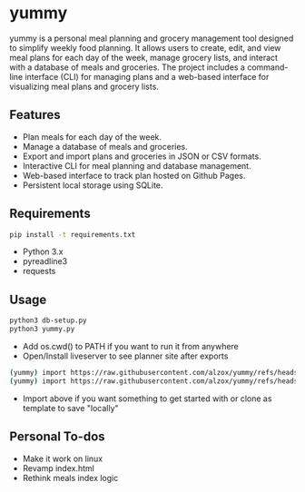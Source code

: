 # yummy

yummy is a personal meal planning and grocery management tool designed to simplify weekly food planning. It allows users to create, edit, and view meal plans for each day of the week, manage grocery lists, and interact with a database of meals and groceries. The project includes a command-line interface (CLI) for managing plans and a web-based interface for visualizing meal plans and grocery lists.

## Features

- Plan meals for each day of the week.
- Manage a database of meals and groceries.
- Export and import plans and groceries in JSON or CSV formats.
- Interactive CLI for meal planning and database management.
- Web-based interface to track plan hosted on Github Pages.
- Persistent local storage using SQLite.

## Requirements

```bash
pip install -t requirements.txt
```

- Python 3.x
- pyreadline3
- requests

## Usage

```bash
python3 db-setup.py
python3 yummy.py
```

- Add os.cwd() to PATH if you want to run it from anywhere
- Open/Install liveserver to see planner site after exports

```bash
(yummy) import https://raw.githubusercontent.com/alzox/yummy/refs/heads/master/docs/plans.json  
(yummy) import https://raw.githubusercontent.com/alzox/yummy/refs/heads/master/docs/grocery.csv 
```

- Import above if you want something to get started with or clone as template to save "locally"

## Personal To-dos

- Make it work on linux
- Revamp index.html
- Rethink meals index logic